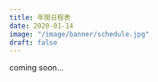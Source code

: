 ```yaml
---
title: 年間日程表
date: 2020-01-14
image: "/image/banner/schedule.jpg"
draft: false
---
```


coming soon...